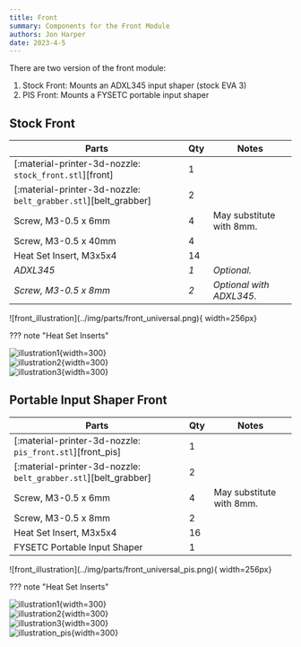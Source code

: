 ```yaml
---
title: Front
summary: Components for the Front Module
authors: Jon Harper
date: 2023-4-5
---
```


There are two version of the front module:

1. Stock Front: Mounts an ADXL345 input shaper (stock EVA 3)
2. PIS Front: Mounts a FYSETC portable input shaper

## Stock Front

<div markdown class="jh-grid-container jh-grid-2">
<div markdown class="jh-grid-para">

| Parts     | Qty | Notes |
|-----------|-----|-------|
| [:material-printer-3d-nozzle: `stock_front.stl`][front]  | 1 | |
| [:material-printer-3d-nozzle: `belt_grabber.stl`][belt_grabber] | 2 | |
| Screw, M3-0.5 x 6mm       | 4    | May substitute with 8mm. |
| Screw, M3-0.5 x 40mm      | 4    | |
| Heat Set Insert, M3x5x4   | 14   |
| *ADXL345*                 | *1*  | *Optional.* |
| *Screw, M3-0.5 x 8mm*     | *2*  | *Optional with ADXL345.* |

</div>
<div markdown class="jh-grid-img">
![front_illustration](../img/parts/front_universal.png){ width=256px}
</div>
</div>

??? note "Heat Set Inserts"
    <div markdown class="jh-grid-container jh-grid-3">
    <div markdown class="jh-grid-img">
    ![illustration1](../img/inserts/front1.png){width=300}
    </div>
    <div markdown class="jh-grid-img">
    ![illustration2](../img/inserts/front2.png){width=300}
    </div>
    <div markdown class="jh-grid-img">
    ![illustration3](../img/inserts/front3.png){width=300}
    </div>
    </div>

## Portable Input Shaper Front

<div markdown class="jh-grid-container jh-grid-2">
<div markdown class="jh-grid-para">

| Parts     | Qty | Notes |
|-----------|-----|-------|
| [:material-printer-3d-nozzle: `pis_front.stl`][front_pis]  | 1 | |
| [:material-printer-3d-nozzle: `belt_grabber.stl`][belt_grabber] | 2 | |
| Screw, M3-0.5 x 6mm       | 4 | May substitute with 8mm. |
| Screw, M3-0.5 x 8mm       | 2 | |
| Heat Set Insert, M3x5x4   | 16 |
| FYSETC Portable Input Shaper | 1 |

</div>
<div markdown class="jh-grid-img">
![front_illustration](../img/parts/front_universal_pis.png){ width=256px}
</div>
</div>

??? note "Heat Set Inserts"
    <div markdown class="jh-grid-container jh-grid-3">
    <div markdown class="jh-grid-img">
    ![illustration1](../img/inserts/front1.png){width=300}
    </div>
    <div markdown class="jh-grid-img">
    ![illustration2](../img/inserts/front2.png){width=300}
    </div>
    <div markdown class="jh-grid-img">
    ![illustration3](../img/inserts/front3.png){width=300}
    </div>
    <div markdown class="jh-grid-img">
    ![illustration_pis](../img/inserts/front_pis.png){width=300}
    </div>
    </div>